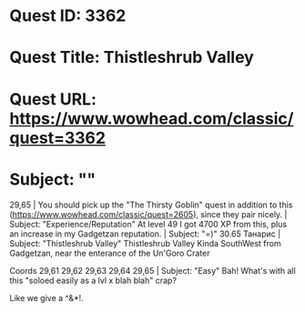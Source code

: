 # Quest ID: 3362
# Quest Title: Thistleshrub Valley
# Quest URL: https://www.wowhead.com/classic/quest=3362
# Subject: "<Blank>"
29,65 | You should pick up the "The Thirsty Goblin" quest in addition to this (https://www.wowhead.com/classic/quest=2605), since they pair nicely. | Subject: "Experience/Reputation"
At level 49 I got 4700 XP from this, plus an increase in my Gadgetzan reputation. | Subject: "=)"
30.65 Танарис | Subject: "Thistleshrub Valley"
Thistleshrub Valley Kinda SouthWest from Gadgetzan, near the enterance of the Un'Goro Crater

Coords
29,61
29,62
29,63
29,64
29,65 | Subject: "Easy"
Bah! What's with all this "soloed easily as a lvl x blah blah" crap?

Like we give a ^&*!.